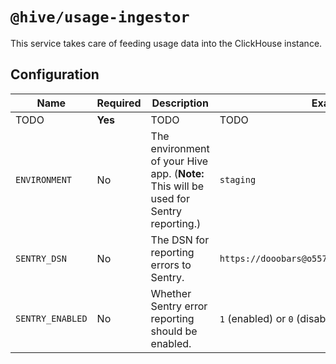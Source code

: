 # `@hive/usage-ingestor`

This service takes care of feeding usage data into the ClickHouse instance.

## Configuration

| Name             | Required | Description                                                                           | Example Value                                        |
| ---------------- | -------- | ------------------------------------------------------------------------------------- | ---------------------------------------------------- |
| TODO             | **Yes**  | TODO                                                                                  | TODO                                                 |
| `ENVIRONMENT`    | No       | The environment of your Hive app. (**Note:** This will be used for Sentry reporting.) | `staging`                                            |
| `SENTRY_DSN`     | No       | The DSN for reporting errors to Sentry.                                               | `https://dooobars@o557896.ingest.sentry.io/12121212` |
| `SENTRY_ENABLED` | No       | Whether Sentry error reporting should be enabled.                                     | `1` (enabled) or `0` (disabled)                      |
